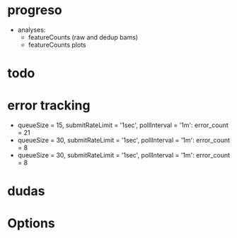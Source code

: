# progreso

* analyses:
    * featureCounts (raw and dedup bams)
    * featureCounts plots

# todo

# error tracking
* queueSize = 15, submitRateLimit = '1sec', pollInterval = '1m': error_count = 21
* queueSize = 30, submitRateLimit = '1sec', pollInterval = '1m': error_count = 8
* queueSize = 30, submitRateLimit = '1sec', pollInterval = '1m': error_count = 8


# dudas

# Options
